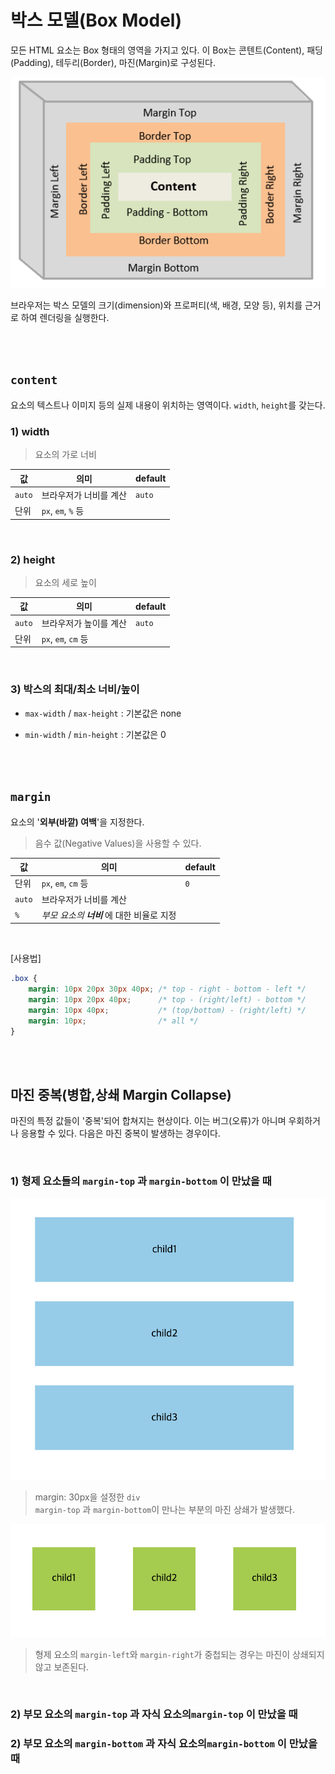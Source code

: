 # 박스 모델(Box Model)

모든 HTML 요소는 Box 형태의 영역을 가지고 있다. 이 Box는 콘텐트(Content), 패딩(Padding), 테두리(Border), 마진(Margin)로 구성된다.

<img src="../images/css/box-model.png" width="600">

브라우저는 박스 모델의 크기(dimension)와 프로퍼티(색, 배경, 모양 등), 위치를 근거로 하여 렌더링을 실행한다.

<br>
<br>

## `content`

요소의 텍스트나 이미지 등의 실제 내용이 위치하는 영역이다. `width`, `height`를 갖는다.

### 1) width
> 요소의 가로 너비

|값|의미|default|
|---|---|---|
|`auto`|브라우저가 너비를 계산|`auto`|
|단위|`px`, `em`, `%` 등||

<br>

### 2) height
> 요소의 세로 높이

|값|의미|default|
|---|---|---|
|`auto`|브라우저가 높이를 계산|`auto`|
|단위|`px`, `em`, `cm` 등||

<br>

### 3) 박스의 최대/최소 너비/높이

- `max-width` / `max-height` : 기본값은 none

- `min-width` / `min-height` : 기본값은 0

<Br>
<Br>

## `margin`

요소의 '__외부(바깥) 여백__'을 지정한다.
> 음수 값(Negative Values)을 사용할 수 있다.

|값|의미|default|
|---|---|---|
|단위|`px`, `em`, `cm` 등|`0`|
|`auto`|브라우저가 너비를 계산||
|`%`|_부모 요소의 __너비___ 에 대한 비율로 지정||

<br>

[사용법]
```css
.box {
    margin: 10px 20px 30px 40px; /* top - right - bottom - left */
    margin: 10px 20px 40px;      /* top - (right/left) - bottom */
    margin: 10px 40px;           /* (top/bottom) - (right/left) */
    margin: 10px;                /* all */
}
```

<br>
<br>

## 마진 중복(병합,상쇄 Margin Collapse)

마진의 특정 값들이 '중복'되어 합쳐지는 현상이다. 이는 버그(오류)가 아니며 우회하거나 응용할 수 있다. 다음은 마진 중복이 발생하는 경우이다.

<br>

### 1) 형제 요소들의 `margin-top` 과 `margin-bottom` 이 만났을 때

<img src="../images/css/mc_adjacent.png" width="600">

> margin: 30px을 설정한 `div` <br> `margin-top` 과 `margin-bottom`이 만나는 부분의 마진 상쇄가 발생했다.

<img src="../images/css/mc_adjacent2.png" width="600">

> 형제 요소의 `margin-left`와 `margin-right`가 중첩되는 경우는 마진이 상쇄되지 않고 보존된다.

<br>


### 2) 부모 요소의 `margin-top` 과 자식 요소의`margin-top` 이 만났을 때
### 2) 부모 요소의 `margin-bottom` 과 자식 요소의`margin-bottom` 이 만났을 때







